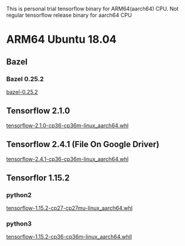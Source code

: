 This is personal trial tensorflow binary for ARM64(aarch64) CPU. 
Not regular tensorflow release binary for aarch64 CPU 

# ARM64 Ubuntu 18.04 

## Bazel 

### Bazel 0.25.2

[bazel-0.25.2](https://github.com/richliu/tensorflow-aarch64/raw/master/files/bazel/bazel-0.25.2)

## Tensorflow 2.1.0
[tensorflow-2.1.0-cp36-cp36m-linux_aarch64.whl](https://github.com/richliu/tensorflow-aarch64/raw/master/files/tensorflow/tensorflolw-2.1.0-cp36-cp36m-linux_aarch64.whl)

## Tensorflow 2.4.1 (File On Google Driver)
[tensorflow-2.4.1-cp36-cp36m-linux_aarch64.whl](https://drive.google.com/file/d/1XX60YBkb6TokPmEmGzF5Q9BGgd-ZJyve/view?usp=sharing)

## Tensorflor 1.15.2 
### python2 
[tensorflow-1.15.2-cp27-cp27mu-linux_aarch64.whl](https://github.com/richliu/tensorflow-aarch64/raw/master/files/tensorflow/tensorflow-1.15.2-cp27-cp27mu-linux_aarch64.whl)

### python3
[tensorflow-1.15.2-cp36-cp36m-linux_aarch64.whll](https://github.com/richliu/tensorflow-aarch64/raw/master/files/tensowflow/tensorflow-1.15.2-cp36-cp36m-linux_aarch64.whll)
